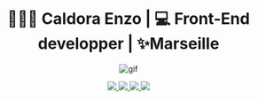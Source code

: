 <h1 align="center">👨🏻‍💻 Caldora Enzo | 💻 Front-End developper | ✨Marseille</h1>

<p align="center">
<img src="https://zupimages.net/up/23/30/m4pe.gif" alt="gif"/>
</p>
<p align="center">
<a href="https://www.linkedin.com/in/enzo-caldora/" target="_blank">
  <img src ="https://zupimages.net/up/23/30/f7f4.png" alt"Linkedin"/>
</a>
<a href="mailto:ecaldora@gmail.com" target="_blank">
  <img src ="https://zupimages.net/up/23/30/49et.png" alt"email"/>
</a>
<a href="https://twitter.com/caldora_enzo" target="_blank">
  <img src ="https://zupimages.net/up/23/30/2ntq.png" alt"Twitter"/>
</a>
<a href="https://open.spotify.com/user/1133107738?si=9866991b68c64e8a" target="_blank">
  <img src ="https://zupimages.net/up/23/30/zxz8.png" alt"Spotify"/>
</a>
</p>


<!--




**EnzoCaldora/EnzoCaldora** is a ✨ _special_ ✨ repository because its `README.md` (this file) appears on your GitHub profile.

Here are some ideas to get you started:

- 🔭 I’m currently working on ...
- 🌱 I’m currently learning ...
- 👯 I’m looking to collaborate on ...
- 🤔 I’m looking for help with ...
- 💬 Ask me about ...
- 📫 How to reach me: ...
- 😄 Pronouns: ...
- ⚡ Fun fact: ...
-->
